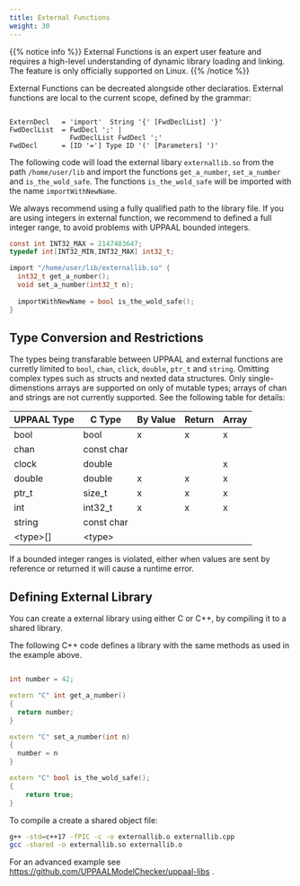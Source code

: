 ```yaml
---
title: External Functions
weight: 30
---
```


{{% notice info %}}
  External Functions is an expert user feature and requires a high-level understanding of dynamic library loading and linking.
  The feature is only officially supported on Linux.
{{% /notice %}}

External Functions can be decreated alongside other declaratios. External functions are local to the current scope, defined by the grammar: 

``` EBNF 

ExternDecl   = 'import'  String '{' [FwdDeclList] '}'
FwdDeclList  = FwdDecl ';' | 
               FwdDeclList FwdDecl ';' 
FwdDecl      = [ID '='] Type ID '(' [Parameters] ')'

```

The following code will load the external libary `externallib.so` from the path `/home/user/lib` and import the functions `get_a_number`, `set_a_number` and `is_the_wold_safe`. The functions `is_the_wold_safe` will be imported with the name `importWithNewName`. 

We always recommend using a fully qualified path to the library file.
If you are using integers in external function, we recommend to defined a full integer range, to avoid problems with UPPAAL bounded integers.

``` C 
const int INT32_MAX = 2147483647;
typedef int[INT32_MIN,INT32_MAX] int32_t;

import "/home/user/lib/externallib.so" {
  int32_t get_a_number(); 
  void set_a_number(int32_t n);
  
  importWithNewName = bool is_the_wold_safe();
}

```

## Type Conversion and Restrictions
The types being transfarable between UPPAAL and external functions are curretly limited to `bool`, `chan`, `click`, `double`, `ptr_t` and `string`. Omitting complex types such as structs and nexted data structures. Only single-dimenstions arrays are supported on only of mutable types; arrays of chan and strings are not currently supported. See the following table for details: 


| UPPAAL Type  | C Type      | By Value | Return | Array |
| ------------ | ----------- | -------- | ------ | ----- |
| bool         | bool        | x        | x      | x     |
| chan         | const char  |          |        |       | 
| clock        | double      |          |        | x     | 
| double       | double      | x        | x      | x     | 
| ptr_t        | size_t      | x        | x      | x     |
| int          | int32_t     | x        | x      | x     |
| string       | const char  |          |        |       |
| \<type>[]    | \<type>     |          |        |       |


If a bounded integer ranges is violated, either when values are sent by reference or returned it will cause a runtime error.  

## Defining External Library

You can create a external library using either C or C++, by compiling it to a shared library.

The following C++ code defines a library with the same methods as used in the example above.

``` C++ 

int number = 42;

extern "C" int get_a_number() 
{
  return number;
}

extern "C" set_a_number(int n)
{
  number = n
}

extern "C" bool is_the_wold_safe();
{
    return true;
}
```

To compile a create a shared object file: 

``` sh 
g++ -std=c++17 -fPIC -c -o externallib.o externallib.cpp
gcc -shared -o externallib.so externallib.o 
```

For an advanced example see https://github.com/UPPAALModelChecker/uppaal-libs . 
  
